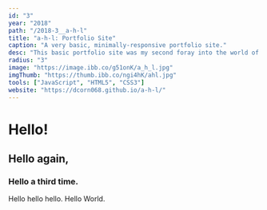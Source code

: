 ```yaml
---
id: "3"
year: "2018"
path: "/2018-3__a-h-l"
title: "a-h-l: Portfolio Site"
caption: "A very basic, minimally-responsive portfolio site."
desc: "This basic portfolio site was my second foray into the world of HTML/CSS, with a sprinkle of JavaScript to make things work. <br/> <blockquote cite='https://twitter.com/reidhoffman/status/847142924240379904?lang=en'> If you're not embarrassed by the first version of your product, you've launched too late.</blockquote>"
radius: "3"
image: "https://image.ibb.co/g51onK/a_h_l.jpg"
imgThumb: "https://thumb.ibb.co/ngi4hK/ahl.jpg"
tools: ["JavaScript", "HTML5", "CSS3"]
website: "https://dcorn068.github.io/a-h-l/"
---
```


# Hello!

## Hello again,

### Hello a third time.

Hello hello hello. Hello World.
